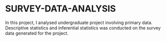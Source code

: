 # SURVEY-DATA-ANALYSIS
In this project, I analysed undergraduate project involving primary data. Descriptive statistics and inferential statistics was conducted on the survey data generated for the project.
